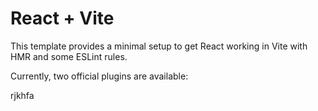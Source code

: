 # React + Vite

This template provides a minimal setup to get React working in Vite with HMR and some ESLint rules.

Currently, two official plugins are available:

rjkhfa